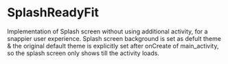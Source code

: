 # SplashReadyFit
Implementation of Splash screen without using additional activity, for a snappier user experience.
Splash screen background is set as defult theme & the original default theme is explicitly set after onCreate of main_activity, so the splash screen only shows till the activity loads.
